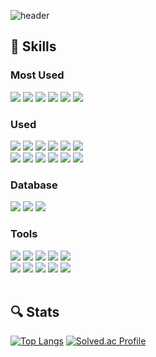![header](https://capsule-render.vercel.app/api?type=waving&color=gradient&customColorList=2&height=150&section=header&text=Jinyeong's%20Github&fontSize=40&animation=twinkling&fontAlign=25&fontAlignY=35)

## 🔧 Skills

### Most Used
<div>
<img src="https://img.shields.io/badge/Python-3776AB?style=flat-square&logo=python&logoColor=white"/>
<img src="https://img.shields.io/badge/NumPy-013243?style=flat-square&logo=numpy&logoColor=white"/>
<img src="https://img.shields.io/badge/Pandas-150458?style=flat-square&logo=pandas&logoColor=white"/>
<img src="https://img.shields.io/badge/PyTorch-EE4C2C?style=flat-square&logo=pytorch&logoColor=white"/>
<img src="https://img.shields.io/badge/TensorFlow-FF6F00?style=flat-square&logo=tensorflow&logoColor=white"/>
<img src="https://img.shields.io/badge/Scikit--Learn-F7931E?style=flat-square&logo=scikit-learn&logoColor=white"/>
</div>

### Used
<div>
<img src="https://img.shields.io/badge/Django-092E20?style=flat-square&logo=django&logoColor=white"/>
<img src="https://img.shields.io/badge/OpenCV-5C3EE8?style=flat-square&logo=opencv&logoColor=white"/>
<img src="https://img.shields.io/badge/Pillow-3776AB?style=flat-square"/>
<img src="https://img.shields.io/badge/gRPC-5ec6c1?style=flat-square&logo=grpc&logoColor=white"/>
<img src="https://img.shields.io/badge/InsightFace-2ba8de?style=flat-square"/>
<img src="https://img.shields.io/badge/Diffusers-ffd000?style=flat-square"/>
</div>
<div>
<img src="https://img.shields.io/badge/Vue.js-4FC08D?style=flat-square&logo=vuedotjs&logoColor=white"/>
<img src="https://img.shields.io/badge/Vuetify-1867C0?style=flat-square&logo=vuetify&logoColor=white"/>
<img src="https://img.shields.io/badge/Bootstrap-7952B3?style=flat-square&logo=bootstrap&logoColor=white"/>
<img src="https://img.shields.io/badge/JavaScript-F7DF1E?style=flat-square&logo=javascript&logoColor=white"/>
<img src="https://img.shields.io/badge/HTML5-E34F26?style=flat-square&logo=html5&logoColor=white"/>
<img src="https://img.shields.io/badge/CSS3-1572B6?style=flat-square&logo=css3&logoColor=white"/>
</div>

### Database
<div>
<img src="https://img.shields.io/badge/MySQL-4479A1?style=flat-square&logo=mysql&logoColor=white"/>
<img src="https://img.shields.io/badge/SQLite-003B57?style=flat-square&logo=sqlite&logoColor=white"/>
<img src="https://img.shields.io/badge/PostgreSQL-4169E1?style=flat-square&logo=postgresql&logoColor=white"/>
</div>

### Tools
<div>
<img src="https://img.shields.io/badge/VSCode-007ACC?style=flat-square&logo=visualstudiocode&logoColor=white">
<img src="https://img.shields.io/badge/PyCharm-000000?style=flat-square&logo=pycharm&logoColor=white">
<img src="https://img.shields.io/badge/Git-F05032?style=flat-square&logo=git&logoColor=white">
<img src="https://img.shields.io/badge/AmazonS3-569A31?style=flat-square&logo=amazons3&logoColor=white">
<img src="https://img.shields.io/badge/CUDA_Toolkit-76b900?style=flat-square">
</div>
<div>
<img src="https://img.shields.io/badge/GitLab-FC6D26?style=flat-square&logo=gitlab&logoColor=white">
<img src="https://img.shields.io/badge/MatterMost-0058CC?style=flat-square&logo=mattermost&logoColor=white">
<img src="https://img.shields.io/badge/Jira-0052CC?style=flat-square&logo=jira&logoColor=white">
<img src="https://img.shields.io/badge/Notion-000000?style=flat-square&logo=notion&logoColor=white">
<img src="https://img.shields.io/badge/Figma-F24E1E?style=flat-square&logo=figma&logoColor=white">
</div>

<br>

## 🔍 Stats
<a>﻿[![Top Langs](https://github-readme-stats.vercel.app/api/top-langs/?username=jinddobaegi&langs_count=6&layout=compact&theme=transparent)](https://github.com/jinddobaegi)﻿</a>
[![Solved.ac Profile](http://mazassumnida.wtf/api/generate_badge?boj=wlsehfdl95)](https://solved.ac/wlsehfdl95)
